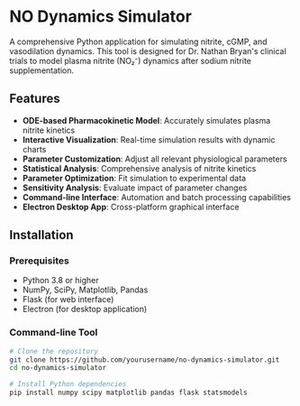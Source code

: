 # NO Dynamics Simulator

A comprehensive Python application for simulating nitrite, cGMP, and vasodilation dynamics. This tool is designed for Dr. Nathan Bryan's clinical trials to model plasma nitrite (NO₂⁻) dynamics after sodium nitrite supplementation.

## Features

- **ODE-based Pharmacokinetic Model**: Accurately simulates plasma nitrite kinetics
- **Interactive Visualization**: Real-time simulation results with dynamic charts
- **Parameter Customization**: Adjust all relevant physiological parameters
- **Statistical Analysis**: Comprehensive analysis of nitrite kinetics
- **Parameter Optimization**: Fit simulation to experimental data
- **Sensitivity Analysis**: Evaluate impact of parameter changes
- **Command-line Interface**: Automation and batch processing capabilities
- **Electron Desktop App**: Cross-platform graphical interface

## Installation

### Prerequisites

- Python 3.8 or higher
- NumPy, SciPy, Matplotlib, Pandas
- Flask (for web interface)
- Electron (for desktop application)

### Command-line Tool

```bash
# Clone the repository
git clone https://github.com/yourusername/no-dynamics-simulator.git
cd no-dynamics-simulator

# Install Python dependencies
pip install numpy scipy matplotlib pandas flask statsmodels
